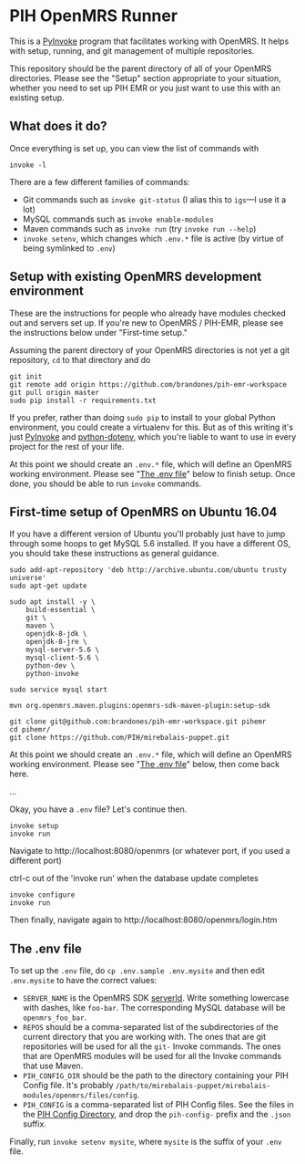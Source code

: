# PIH OpenMRS Runner

This is a [PyInvoke](https://www.pyinvoke.org/) program that facilitates working
with OpenMRS. It helps with setup, running, and git management of multiple
repositories.

This repository should be the parent directory of all of your OpenMRS
directories. Please see the "Setup" section appropriate to your situation, whether
you need to set up PIH EMR or you just want to use this with an existing
setup.

## What does it do?

Once everything is set up, you can view the list of commands with

```
invoke -l
```

There are a few different families of commands:

- Git commands such as `invoke git-status` (I alias this to `igs`—I use it a lot)
- MySQL commands such as `invoke enable-modules`
- Maven commands such as `invoke run` (try `invoke run --help`) 
- `invoke setenv`, which changes which `.env.*` file is active (by virtue of being symlinked to `.env`)


## Setup with existing OpenMRS development environment

These are the instructions for people who already have modules checked out and
servers set up. If you're new to OpenMRS / PIH-EMR, please see the instructions
below under "First-time setup."

Assuming the parent directory of your OpenMRS directories is not yet a git
repository, `cd` to that directory and do

```
git init
git remote add origin https://github.com/brandones/pih-emr-workspace
git pull origin master
sudo pip install -r requirements.txt
```

If you prefer, rather than doing `sudo pip` to install to your global Python
environment, you could create a virtualenv for this. But as of this writing
it's just [PyInvoke](https://www.pyinvoke.org/index.html) and
[python-dotenv](https://github.com/theskumar/python-dotenv), which you're liable
to want to use in every project for the rest of your life.

At this point we should create an `.env.*` file, which will define an OpenMRS
working environment. Please see "[The .env file](#the-env-file)" below to finish
setup. Once done, you should be able to run `invoke` commands.

## First-time setup of OpenMRS on Ubuntu 16.04

If you have a different version of Ubuntu you'll probably just have to jump through some
hoops to get MySQL 5.6 installed. If you have a different OS, you should take
these instructions as general guidance.

```
sudo add-apt-repository 'deb http://archive.ubuntu.com/ubuntu trusty universe'
sudo apt-get update

sudo apt install -y \
    build-essential \
    git \
    maven \
    openjdk-8-jdk \
    openjdk-8-jre \
    mysql-server-5.6 \
    mysql-client-5.6 \
    python-dev \
    python-invoke

sudo service mysql start

mvn org.openmrs.maven.plugins:openmrs-sdk-maven-plugin:setup-sdk

git clone git@github.com:brandones/pih-emr-workspace.git pihemr
cd pihemr/
git clone https://github.com/PIH/mirebalais-puppet.git
```

At this point we should create an `.env.*` file, which will define an OpenMRS
working environment. Please see "[The .env file](#the-env-file)" below,
then come back here.

...

Okay, you have a `.env` file? Let's continue then.

```
invoke setup
invoke run
```

Navigate to http://localhost:8080/openmrs (or whatever port, if you used a different port)

ctrl-c out of the 'invoke run' when the database update completes

```
invoke configure
invoke run
```

Then finally, navigate again to http://localhost:8080/openmrs/login.htm

## The .env file

To set up the `.env` file, do `cp .env.sample .env.mysite` and then edit
`.env.mysite` to have the correct values:

- `SERVER_NAME` is the OpenMRS SDK [serverId](https://wiki.openmrs.org/display/docs/OpenMRS+SDK+Step+By+Step+Tutorials). Write something lowercase with dashes, like `foo-bar`. The corresponding MySQL database will be `openmrs_foo_bar`.
- `REPOS` should be a comma-separated list of the subdirectories of the current directory that you are working with. The ones that are git repositories will be used for all the `git-` Invoke commands. The ones that are OpenMRS modules will be used for all the Invoke commands that use Maven.
- `PIH_CONFIG_DIR` should be the path to the directory containing your PIH Config file. It's probably `/path/to/mirebalais-puppet/mirebalais-modules/openmrs/files/config`.
- `PIH_CONFIG` is a comma-separated list of PIH Config files. See the files in the [PIH Config Directory](https://github.com/PIH/mirebalais-puppet/tree/master/mirebalais-modules/openmrs/files/config), and drop the `pih-config-` prefix and the `.json` suffix.

Finally, run `invoke setenv mysite`, where `mysite` is the suffix of your `.env` file.

